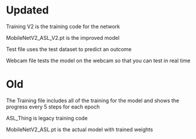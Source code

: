 # Updated
Training V2 is the training code for the network

MobileNetV2_ASL_V2.pt is the improved model

Test file uses the test dataset to predict an outcome

Webcam file tests the model on the webcam so that you can test in real time

# Old
The Training file includes all of the training for the model and shows the progress every 5 steps for each epoch


ASL_Thing is legacy training code


MobileNetV2_ASL.pt is the actual model with trained weights
